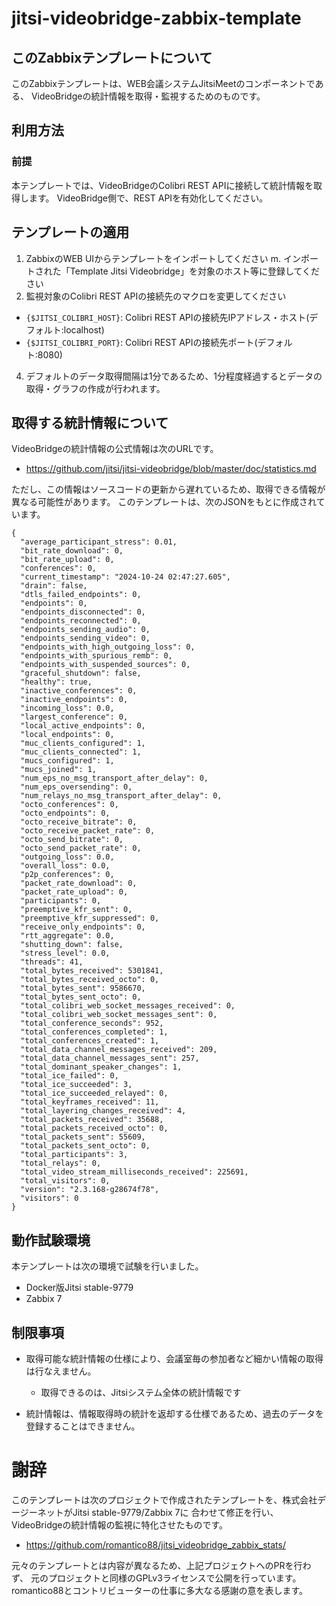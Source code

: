 # jitsi-videobridge-zabbix-template
## このZabbixテンプレートについて
このZabbixテンプレートは、WEB会議システムJitsiMeetのコンポーネントである、
VideoBridgeの統計情報を取得・監視するためのものです。

## 利用方法
### 前提
本テンプレートでは、VideoBridgeのColibri REST APIに接続して統計情報を取得します。
VideoBridge側で、REST APIを有効化してください。

## テンプレートの適用
1. ZabbixのWEB UIからテンプレートをインポートしてください
m. インポートされた「Template Jitsi Videobridge」を対象のホスト等に登録してください
3. 監視対象のColibri REST APIの接続先のマクロを変更してください

  + `{$JITSI_COLIBRI_HOST}`: Colibri REST APIの接続先IPアドレス・ホスト(デフォルト:localhost)
  + `{$JITSI_COLIBRI_PORT}`: Colibri REST APIの接続先ポート(デフォルト:8080)

4. デフォルトのデータ取得間隔は1分であるため、1分程度経過するとデータの取得・グラフの作成が行われます。

## 取得する統計情報について
VideoBridgeの統計情報の公式情報は次のURLです。

* https://github.com/jitsi/jitsi-videobridge/blob/master/doc/statistics.md

ただし、この情報はソースコードの更新から遅れているため、取得できる情報が異なる可能性があります。
このテンプレートは、次のJSONをもとに作成されています。

```
{
  "average_participant_stress": 0.01,
  "bit_rate_download": 0,
  "bit_rate_upload": 0,
  "conferences": 0,
  "current_timestamp": "2024-10-24 02:47:27.605",
  "drain": false,
  "dtls_failed_endpoints": 0,
  "endpoints": 0,
  "endpoints_disconnected": 0,
  "endpoints_reconnected": 0,
  "endpoints_sending_audio": 0,
  "endpoints_sending_video": 0,
  "endpoints_with_high_outgoing_loss": 0,
  "endpoints_with_spurious_remb": 0,
  "endpoints_with_suspended_sources": 0,
  "graceful_shutdown": false,
  "healthy": true,
  "inactive_conferences": 0,
  "inactive_endpoints": 0,
  "incoming_loss": 0.0,
  "largest_conference": 0,
  "local_active_endpoints": 0,
  "local_endpoints": 0,
  "muc_clients_configured": 1,
  "muc_clients_connected": 1,
  "mucs_configured": 1,
  "mucs_joined": 1,
  "num_eps_no_msg_transport_after_delay": 0,
  "num_eps_oversending": 0,
  "num_relays_no_msg_transport_after_delay": 0,
  "octo_conferences": 0,
  "octo_endpoints": 0,
  "octo_receive_bitrate": 0,
  "octo_receive_packet_rate": 0,
  "octo_send_bitrate": 0,
  "octo_send_packet_rate": 0,
  "outgoing_loss": 0.0,
  "overall_loss": 0.0,
  "p2p_conferences": 0,
  "packet_rate_download": 0,
  "packet_rate_upload": 0,
  "participants": 0,
  "preemptive_kfr_sent": 0,
  "preemptive_kfr_suppressed": 0,
  "receive_only_endpoints": 0,
  "rtt_aggregate": 0.0,
  "shutting_down": false,
  "stress_level": 0.0,
  "threads": 41,
  "total_bytes_received": 5301841,
  "total_bytes_received_octo": 0,
  "total_bytes_sent": 9586670,
  "total_bytes_sent_octo": 0,
  "total_colibri_web_socket_messages_received": 0,
  "total_colibri_web_socket_messages_sent": 0,
  "total_conference_seconds": 952,
  "total_conferences_completed": 1,
  "total_conferences_created": 1,
  "total_data_channel_messages_received": 209,
  "total_data_channel_messages_sent": 257,
  "total_dominant_speaker_changes": 1,
  "total_ice_failed": 0,
  "total_ice_succeeded": 3,
  "total_ice_succeeded_relayed": 0,
  "total_keyframes_received": 11,
  "total_layering_changes_received": 4,
  "total_packets_received": 35688,
  "total_packets_received_octo": 0,
  "total_packets_sent": 55609,
  "total_packets_sent_octo": 0,
  "total_participants": 3,
  "total_relays": 0,
  "total_video_stream_milliseconds_received": 225691,
  "total_visitors": 0,
  "version": "2.3.168-g28674f78",
  "visitors": 0
}
```
  
## 動作試験環境
本テンプレートは次の環境で試験を行いました。

* Docker版Jitsi stable-9779
* Zabbix 7


## 制限事項
* 取得可能な統計情報の仕様により、会議室毎の参加者など細かい情報の取得は行なえません。
  + 取得できるのは、Jitsiシステム全体の統計情報です

* 統計情報は、情報取得時の統計を返却する仕様であるため、過去のデータを登録することはできません。

# 謝辞
このテンプレートは次のプロジェクトで作成されたテンプレートを、株式会社デージーネットがJitsi stable-9779/Zabbix 7に
合わせて修正を行い、VideoBridgeの統計情報の監視に特化させたものです。

* https://github.com/romantico88/jitsi_videobridge_zabbix_stats/

元々のテンプレートとは内容が異なるため、上記プロジェクトへのPRを行わず、
元のプロジェクトと同様のGPLv3ライセンスで公開を行っています。
romantico88とコントリビューターの仕事に多大なる感謝の意を表します。
